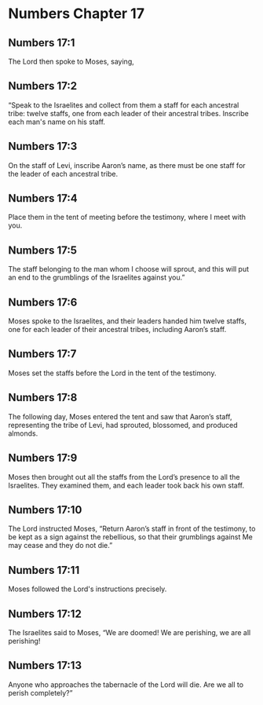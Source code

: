 # Numbers Chapter 17

## Numbers 17:1

The Lord then spoke to Moses, saying,

## Numbers 17:2

“Speak to the Israelites and collect from them a staff for each ancestral tribe: twelve staffs, one from each leader of their ancestral tribes. Inscribe each man's name on his staff.

## Numbers 17:3

On the staff of Levi, inscribe Aaron’s name, as there must be one staff for the leader of each ancestral tribe.

## Numbers 17:4

Place them in the tent of meeting before the testimony, where I meet with you.

## Numbers 17:5

The staff belonging to the man whom I choose will sprout, and this will put an end to the grumblings of the Israelites against you.”

## Numbers 17:6

Moses spoke to the Israelites, and their leaders handed him twelve staffs, one for each leader of their ancestral tribes, including Aaron’s staff.

## Numbers 17:7

Moses set the staffs before the Lord in the tent of the testimony.

## Numbers 17:8

The following day, Moses entered the tent and saw that Aaron’s staff, representing the tribe of Levi, had sprouted, blossomed, and produced almonds.

## Numbers 17:9

Moses then brought out all the staffs from the Lord’s presence to all the Israelites. They examined them, and each leader took back his own staff.

## Numbers 17:10

The Lord instructed Moses, “Return Aaron’s staff in front of the testimony, to be kept as a sign against the rebellious, so that their grumblings against Me may cease and they do not die.”

## Numbers 17:11

Moses followed the Lord's instructions precisely.

## Numbers 17:12

The Israelites said to Moses, “We are doomed! We are perishing, we are all perishing!

## Numbers 17:13

Anyone who approaches the tabernacle of the Lord will die. Are we all to perish completely?”
